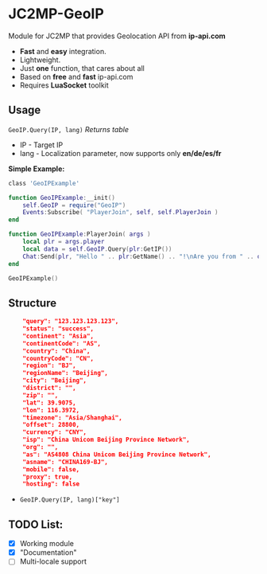 # JC2MP-GeoIP


Module for JC2MP that provides Geolocation API from **ip-api.com**

* **Fast** and **easy** integration.
* Lightweight.
* Just **one** function, that cares about all
* Based on **free** and **fast** ip-api.com
* Requires **LuaSocket** toolkit
## Usage

```GeoIP.Query(IP, lang)``` _Returns table_
* IP - Target IP
* lang - Localization parameter, now supports only **en/de/es/fr**

**Simple Example:**
```lua
class 'GeoIPExample'

function GeoIPExample:__init()
    self.GeoIP = require("GeoIP")
    Events:Subscribe( "PlayerJoin", self, self.PlayerJoin )
end

function GeoIPExample:PlayerJoin( args )
    local plr = args.player
    local data = self.GeoIP.Query(plr:GetIP())
    Chat:Send(plr, "Hello " .. plr:GetName() .. "!\nAre you from " .. data["city"] .. "?", Color.White)
end

GeoIPExample() 
```
## Structure 
```json
    "query": "123.123.123.123",
    "status": "success",
    "continent": "Asia",
    "continentCode": "AS",
    "country": "China",
    "countryCode": "CN",
    "region": "BJ",
    "regionName": "Beijing",
    "city": "Beijing",
    "district": "",
    "zip": "",
    "lat": 39.9075,
    "lon": 116.3972,
    "timezone": "Asia/Shanghai",
    "offset": 28800,
    "currency": "CNY",
    "isp": "China Unicom Beijing Province Network",
    "org": "",
    "as": "AS4808 China Unicom Beijing Province Network",
    "asname": "CHINA169-BJ",
    "mobile": false,
    "proxy": true,
    "hosting": false
```
* ```GeoIP.Query(IP, lang)["key"]``` 

## TODO List:
* [x] Working module
* [x] "Documentation"
* [ ] Multi-locale support
